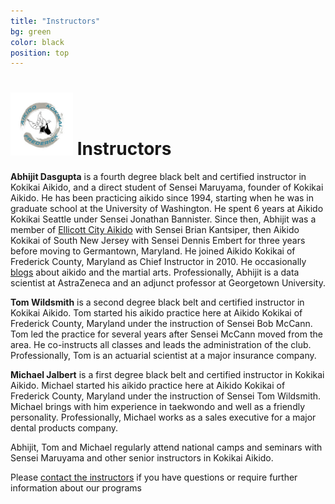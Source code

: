 ```yaml
---
title: "Instructors"
bg: green
color: black
position: top
---
```

# <img src="img/B2.jpg" style="width:100px"> Instructors

**Abhijit Dasgupta** is a fourth degree black belt and certified instructor in Kokikai Aikido,  and a direct student of Sensei Maruyama, founder of Kokikai Aikido.
He has been
practicing aikido since 1994, starting when he was in graduate school at the University of Washington. He spent
6 years at Aikido Kokikai Seattle under Sensei Jonathan Bannister. Since then, Abhijit was a member of [Ellicott City Aikido](http://www.ellicottcityaikido.com) with Sensei Brian Kantsiper, then Aikido Kokikai of South New Jersey with Sensei Dennis Embert
for three years before moving to Germantown, Maryland. He joined Aikido Kokikai of Frederick County, Maryland as Chief Instructor in 2010. He occasionally <a href="http://aikidasgupta.blogspot.com" target="_blank">blogs</a>  about aikido and the martial arts.
Professionally, Abhijit is a data scientist at AstraZeneca and an adjunct professor at Georgetown University.

**Tom Wildsmith** is a second degree black belt and certified instructor in Kokikai Aikido.  Tom started his aikido practice here at Aikido Kokikai of Frederick County, Maryland
under the instruction of Sensei Bob McCann. Tom led the practice for several years after Sensei McCann moved from the area.
He co-instructs all classes and leads the administration of the club. Professionally, Tom is an actuarial scientist at a major insurance company.

**Michael Jalbert** is a first degree black belt and certified instructor in Kokikai Aikido. Michael started his aikido practice here at Aikido Kokikai of Frederick County, Maryland under the instruction of Sensei Tom Wildsmith. Michael brings with him experience in taekwondo and well as a friendly personality. Professionally, Michael works as a sales executive for a major dental products company.

Abhijit, Tom and Michael regularly attend national camps and seminars with Sensei Maruyama and other senior instructors in Kokikai Aikido.

Please <a href="mailto:aikidasgupta+akf@gmail.com">contact the instructors</a> if you have questions or require further information about our programs
